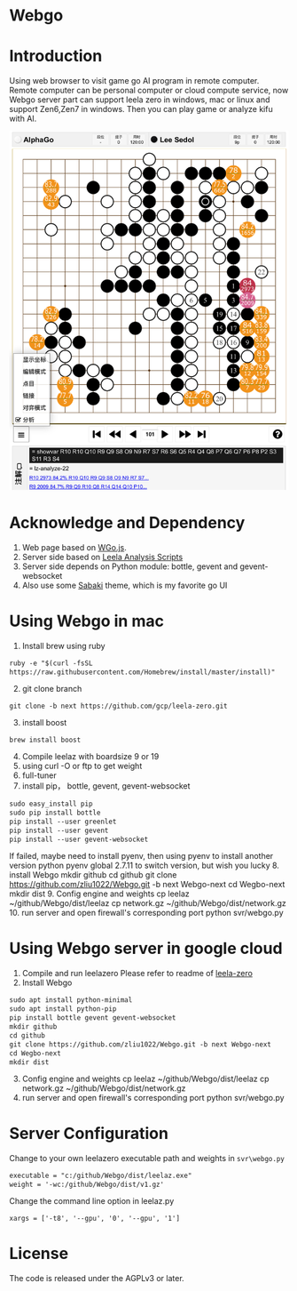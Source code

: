 # Webgo

# Introduction
Using web browser to visit game go AI program in remote computer.
Remote computer can be personal computer or cloud compute service, now Webgo server part can support leela zero in windows, mac or linux and support Zen6,Zen7 in windows.
Then you can play game or analyze kifu with AI.

![screenshot](screenshot/chinese.PNG)

# Acknowledge and Dependency
1. Web page based on [WGo.js](https://github.com/waltheri/wgo.js).
2. Server side based on [Leela Analysis Scripts](https://github.com/lightvector/leela-analysis)
3. Server side depends on Python module: bottle, gevent and gevent-websocket
4. Also use some [Sabaki](https://github.com/SabakiHQ/Sabaki) theme, which is my favorite go UI

# Using Webgo in mac
1. Install brew using ruby
```
ruby -e "$(curl -fsSL https://raw.githubusercontent.com/Homebrew/install/master/install)"
```
2. git clone branch
```
git clone -b next https://github.com/gcp/leela-zero.git
```
3. install boost
```
brew install boost
```
4. Compile leelaz with boardsize 9 or 19
5. using curl -O or ftp to get weight
6. full-tuner
7. install pip， bottle, gevent, gevent-websocket
```
sudo easy_install pip
sudo pip install bottle
pip install --user greenlet
pip install --user gevent
pip install --user gevent-websocket
```
If failed, maybe need to install pyenv, then using pyenv to install another version python
pyenv global 2.7.11 to switch version, but wish you lucky
8. install Webgo
mkdir github
cd github
git clone https://github.com/zliu1022/Webgo.git -b next Webgo-next
cd Wegbo-next
mkdir dist
9. Config engine and weights
cp leelaz ~/github/Webgo/dist/leelaz
cp network.gz ~/github/Webgo/dist/network.gz
10. run server and open firewall's corresponding port
python svr/webgo.py

# Using Webgo server in google cloud
1. Compile and run leelazero
Please refer to readme of [leela-zero](https://github.com/leela-zero/leela-zero/blob/master/README.md)
2. Install Webgo
```
sudo apt install python-minimal
sudo apt install python-pip
pip install bottle gevent gevent-websocket
mkdir github
cd github
git clone https://github.com/zliu1022/Webgo.git -b next Webgo-next
cd Wegbo-next
mkdir dist
```
3. Config engine and weights
cp leelaz ~/github/Webgo/dist/leelaz
cp network.gz ~/github/Webgo/dist/network.gz
4. run server and open firewall's corresponding port
python svr/webgo.py

# Server Configuration
Change to your own leelazero executable path and weights in ```svr\webgo.py```
```
executable = "c:/github/Webgo/dist/leelaz.exe"
weight = '-wc:/github/Webgo/dist/v1.gz'
```
Change the command line option in leelaz.py
```
xargs = ['-t8', '--gpu', '0', '--gpu', '1']
```

# License

The code is released under the AGPLv3 or later.
